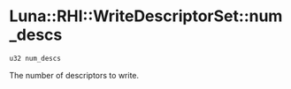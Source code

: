 # Luna::RHI::WriteDescriptorSet::num_descs

```c++
u32 num_descs
```

The number of descriptors to write. 

